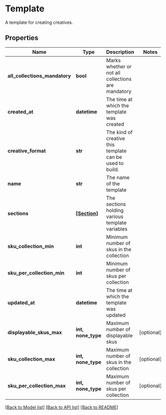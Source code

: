 # Template

A template for creating creatives.

## Properties
Name | Type | Description | Notes
------------ | ------------- | ------------- | -------------
**all_collections_mandatory** | **bool** | Marks whether or not all collections are mandatory | 
**created_at** | **datetime** | The time at which the template was created | 
**creative_format** | **str** | The kind of creative this template can be used to build. | 
**name** | **str** | The name of the template | 
**sections** | [**[Section]**](Section.md) | The sections holding various template variables | 
**sku_collection_min** | **int** | Minimum number of skus in the collection | 
**sku_per_collection_min** | **int** | Minimum number of skus per collection | 
**updated_at** | **datetime** | The time at which the template was updated | 
**displayable_skus_max** | **int, none_type** | Maximum number of displayable skus | [optional] 
**sku_collection_max** | **int, none_type** | Maximum number of skus in the collection | [optional] 
**sku_per_collection_max** | **int, none_type** | Maximum number of skus per collection | [optional] 

[[Back to Model list]](../README.md#documentation-for-models) [[Back to API list]](../README.md#documentation-for-api-endpoints) [[Back to README]](../README.md)


